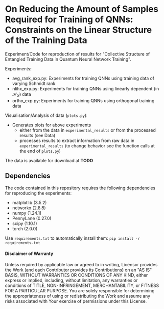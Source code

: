 # On Reducing the Amount of Samples Required for Training of QNNs: Constraints on the Linear Structure of the Training Data
Experiment/Code for reproduction of results for "Collective Structure of Entangled Training Data in Quantum Neural Network Training".

Experiments:
- avg_rank_exp.py: Experiments for training QNNs using training data of varying Schmidt rank
- nlihx_exp.py: Experiments for training QNNs using linearly dependent (in $\mathcal{H}_X$) data
- ortho_exp.py: Experiments for training QNNs using orthogonal training data
	
Visualisation/Analysis of data (``plots.py``):
- Generates plots for above experiments
	+ either from the data in ``experimental_results`` or from the processed results (see Data)
	+ processes results to extract information from raw data in ``experimental_results`` (to change behavior see the function calls at the end of ``plots.py``)
	
The data is available for download at **TODO**

## Dependencies

The code contained in this repository requires the following dependencies for reproducing the experiments:
- matplotlib (3.5.2)
- networkx (2.8.8)
- numpy (1.24.1)
- PennyLane (0.27.0)
- scipy (1.10.1)
- torch (2.0.0)

Use ``requirements.txt`` to automatically install them: ``pip install -r requirements.txt``

#### Disclaimer of Warranty

Unless required by applicable law or agreed to in writing, Licensor provides the Work (and each Contributor provides its Contributions) on an "AS IS" BASIS, WITHOUT WARRANTIES OR CONDITIONS OF ANY KIND, either express or implied, including, without limitation, any warranties or conditions of TITLE, NON-INFRINGEMENT, MERCHANTABILITY, or FITNESS FOR A PARTICULAR PURPOSE. You are solely responsible for determining the appropriateness of using or redistributing the Work and assume any risks associated with Your exercise of permissions under this License.
